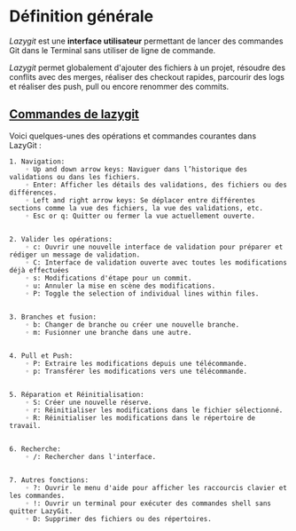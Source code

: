 # **Définition générale**

_Lazygit_ est une **interface utilisateur** permettant de lancer des commandes Git dans le Terminal sans utiliser de ligne de commande.

_Lazygit_ permet globalement d'ajouter des fichiers à un projet, résoudre des conflits avec des merges, réaliser des checkout rapides, parcourir des logs et réaliser des push, pull ou encore renommer des commits.

## <u>Commandes de lazygit</u>

Voici quelques-unes des opérations et commandes courantes dans LazyGit :

    1. Navigation:
        ◦ Up and down arrow keys: Naviguer dans l’historique des validations ou dans les fichiers.
        ◦ Enter: Afficher les détails des validations, des fichiers ou des différences.
        ◦ Left and right arrow keys: Se déplacer entre différentes sections comme la vue des fichiers, la vue des validations, etc.
        ◦ Esc or q: Quitter ou fermer la vue actuellement ouverte.


    2. Valider les opérations:
        ◦ c: Ouvrir une nouvelle interface de validation pour préparer et rédiger un message de validation.
        ◦ C: Interface de validation ouverte avec toutes les modifications déjà effectuées
        ◦ s: Modifications d'étape pour un commit.
        ◦ u: Annuler la mise en scène des modifications.
        ◦ P: Toggle the selection of individual lines within files.


    3. Branches et fusion:
        ◦ b: Changer de branche ou créer une nouvelle branche.
        ◦ m: Fusionner une branche dans une autre.


    4. Pull et Push:
        ◦ P: Extraire les modifications depuis une télécommande.
        ◦ p: Transférer les modifications vers une télécommande.


    5. Réparation et Réinitialisation:
        ◦ S: Créer une nouvelle réserve.
        ◦ r: Réinitialiser les modifications dans le fichier sélectionné.
        ◦ R: Réinitialiser les modifications dans le répertoire de travail.


    6. Recherche:
        ◦ /: Rechercher dans l'interface.


    7. Autres fonctions:
        ◦ ?: Ouvrir le menu d'aide pour afficher les raccourcis clavier et les commandes.
        ◦ !: Ouvrir un terminal pour exécuter des commandes shell sans quitter LazyGit.
        ◦ D: Supprimer des fichiers ou des répertoires.